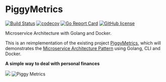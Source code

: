 # PiggyMetrics
[![Build Status](https://travis-ci.org/Am3o/PiggyMetrics.svg?branch=master)](https://travis-ci.org/Am3o/PiggyMetrics)
[![codecov](https://codecov.io/gh/Am3o/PiggyMetrics/branch/master/graph/badge.svg)](https://codecov.io/gh/Am3o/PiggyMetrics)
[![Go Report Card](https://goreportcard.com/badge/github.com/Am3o/PiggyMetrics)](https://goreportcard.com/report/github.com/Am3o/PiggyMetrics)
[![GitHub license](https://img.shields.io/github/license/mashape/apistatus.svg)](https://github.com/am3o/PiggyMetrics/blob/master/LICENCE)

Microservice Architecture with Golang and Docker.

This is an reimplementation of the existing project [PiggyMetrics](https://github.com/sqshq/PiggyMetrics), which will demonstrates the [Microservice Architecture Pattern](http://martinfowler.com/microservices/) using Golang, CLI and Docker.

**A simple way to deal with personal finances**

![](https://cloud.githubusercontent.com/assets/6069066/13864234/442d6faa-ecb9-11e5-9929-34a9539acde0.png)
![Piggy Metrics](https://cloud.githubusercontent.com/assets/6069066/13830155/572e7552-ebe4-11e5-918f-637a49dff9a2.gif)
